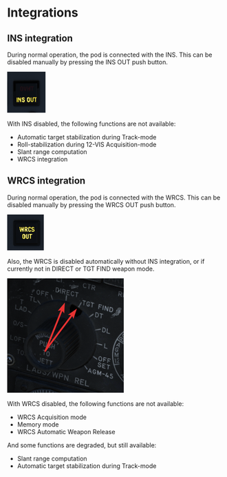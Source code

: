# Integrations

## INS integration

During normal operation, the pod is connected with the INS. This can be disabled
manually by pressing the INS OUT push button.

![ins_out_lamp](../../../img/ins_out_lamp.png)

With INS disabled, the following functions are not available:

- Automatic target stabilization during Track-mode
- Roll-stabilization during 12-VIS Acquisition-mode
- Slant range computation
- WRCS integration

## WRCS integration

During normal operation, the pod is connected with the WRCS. This can be
disabled manually by pressing the WRCS OUT push button.

![wrcs_out_lamp](../../../img/wrcs_out_lamp.png)

Also, the WRCS is disabled automatically without INS integration, or if
currently not in DIRECT or TGT FIND weapon mode.

![pave_spike_weapon_sel](../../../img/pave_spike_weapon_sel.png)

With WRCS disabled, the following functions are not available:

- WRCS Acquisition mode
- Memory mode
- WRCS Automatic Weapon Release

And some functions are degraded, but still available:

- Slant range computation
- Automatic target stabilization during Track-mode
